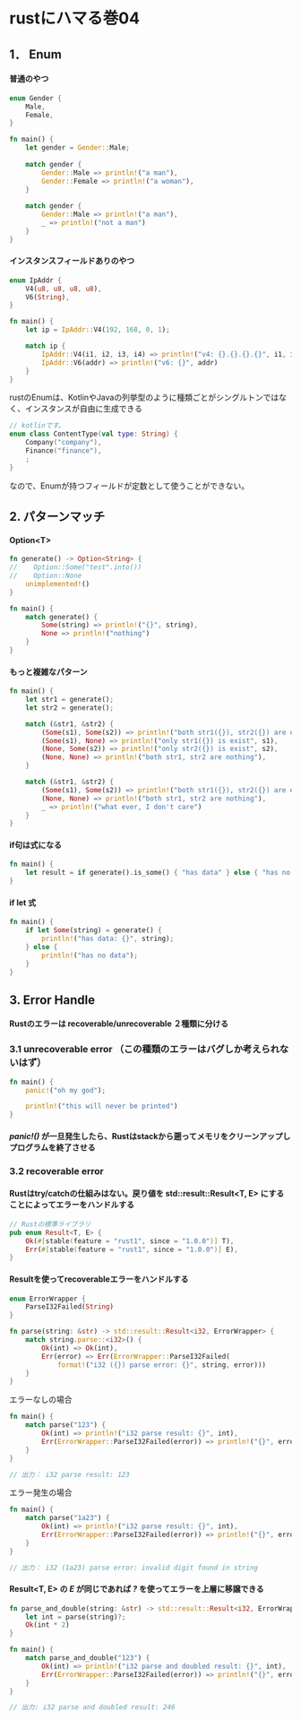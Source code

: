 # rustにハマる巻04

## 1． Enum

#### 普通のやつ
  
```rust
enum Gender {
    Male,
    Female,
}

fn main() {
    let gender = Gender::Male;
    
    match gender {
        Gender::Male => println!("a man"),
        Gender::Female => println!("a woman"),
    }
    
    match gender {
        Gender::Male => println!("a man"),
        _ => println!("not a man")
    }
}
```

#### インスタンスフィールドありのやつ

```rust
enum IpAddr {
    V4(u8, u8, u8, u8),
    V6(String),
}

fn main() {
    let ip = IpAddr::V4(192, 168, 0, 1);

    match ip {
        IpAddr::V4(i1, i2, i3, i4) => println!("v4: {}.{}.{}.{}", i1, i2, i3, i4),
        IpAddr::V6(addr) => println!("v6: {}", addr)
    }
}
```

rustのEnumは、KotlinやJavaの列挙型のように種類ごとがシングルトンではなく、インスタンスが自由に生成できる

```kotlin
// kotlinです。
enum class ContentType(val type: String) {
    Company("company"),
    Finance("finance"),
    ;
}
```

なので、Enumが持つフィールドが定数として使うことができない。

## 2. パターンマッチ

#### Option\<T>

```rust
fn generate() -> Option<String> {
//    Option::Some("test".into())
//    Option::None
    unimplemented!()
}

fn main() {
    match generate() {
        Some(string) => println!("{}", string),
        None => println!("nothing")
    }
}
```

#### もっと複雑なパターン

```rust
fn main() {
    let str1 = generate();
    let str2 = generate();

    match (&str1, &str2) {
        (Some(s1), Some(s2)) => println!("both str1({}), str2({}) are exist", s1, s2),
        (Some(s1), None) => println!("only str1({}) is exist", s1),
        (None, Some(s2)) => println!("only str2({}) is exist", s2),
        (None, None) => println!("both str1, str2 are nothing"),
    }

    match (&str1, &str2) {
        (Some(s1), Some(s2)) => println!("both str1({}), str2({}) are exist", s1, s2),
        (None, None) => println!("both str1, str2 are nothing"),
        _ => println!("what ever, I don't care")
    }
}
```

#### if句は式になる

```rust
fn main() {
    let result = if generate().is_some() { "has data" } else { "has no data" };
}
```

#### if let 式

```rust
fn main() {
    if let Some(string) = generate() {
        println!("has data: {}", string);
    } else {
        println!("has no data");
    }
}
```

## 3. Error Handle

#### Rustのエラーは recoverable/unrecoverable ２種類に分ける

### 3.1 unrecoverable error （この種類のエラーはバグしか考えられないはず）

```rust
fn main() {
    panic!("oh my god");

    println!("this will never be printed")
}
```

#### *panic!()* が一旦発生したら、Rustはstackから遡ってメモリをクリーンアップしプログラムを終了させる

### 3.2 recoverable error

#### Rustはtry/catchの仕組みはない。戻り値を std::result::Result\<T, E> にすることによってエラーをハンドルする

```rust
// Rustの標準ライブラリ
pub enum Result<T, E> {
    Ok(#[stable(feature = "rust1", since = "1.0.0")] T),
    Err(#[stable(feature = "rust1", since = "1.0.0")] E),
}
```

#### Resultを使ってrecoverableエラーをハンドルする

```rust
enum ErrorWrapper {
    ParseI32Failed(String)
}

fn parse(string: &str) -> std::result::Result<i32, ErrorWrapper> {
    match string.parse::<i32>() {
        Ok(int) => Ok(int),
        Err(error) => Err(ErrorWrapper::ParseI32Failed(
            format!("i32 ({}) parse error: {}", string, error)))
    }
}
```

エラーなしの場合

```rust
fn main() {
    match parse("123") {
        Ok(int) => println!("i32 parse result: {}", int),
        Err(ErrorWrapper::ParseI32Failed(error)) => println!("{}", error)
    }
}

// 出力： i32 parse result: 123
```

エラー発生の場合

```rust
fn main() {
    match parse("1a23") {
        Ok(int) => println!("i32 parse result: {}", int),
        Err(ErrorWrapper::ParseI32Failed(error)) => println!("{}", error)
    }
}

// 出力： i32 (1a23) parse error: invalid digit found in string
```

#### Result\<T, E> の *E* が同じであれば *?* を使ってエラーを上層に移譲できる

```rust
fn parse_and_double(string: &str) -> std::result::Result<i32, ErrorWrapper> {
    let int = parse(string)?;
    Ok(int * 2)
}

fn main() {
    match parse_and_double("123") {
        Ok(int) => println!("i32 parse and doubled result: {}", int),
        Err(ErrorWrapper::ParseI32Failed(error)) => println!("{}", error)
    }
}

// 出力: i32 parse and doubled result: 246
```
